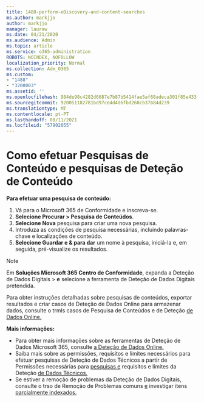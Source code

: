 ```yaml
---
title: 1488-perform-eDiscovery-and-content-searches
ms.author: markjjo
author: markjjo
manager: lauraw
ms.date: 04/21/2020
ms.audience: Admin
ms.topic: article
ms.service: o365-administration
ROBOTS: NOINDEX, NOFOLLOW
localization_priority: Normal
ms.collection: Adm_O365
ms.custom:
- "1488"
- "3200003"
ms.assetid: ''
ms.openlocfilehash: 984de98c4282d6687e7b87b5414fae5af68adeca301f85e433fd126641b7b22a
ms.sourcegitcommit: 920051182781bd97ce4d4d6fbd268cb37b84d239
ms.translationtype: MT
ms.contentlocale: pt-PT
ms.lasthandoff: 08/11/2021
ms.locfileid: "57902055"
---
```

# <a name="how-to-perform-content-searches-and-ediscovery-searches"></a>Como efetuar Pesquisas de Conteúdo e pesquisas de Deteção de Conteúdo

**Para efetuar uma pesquisa de conteúdo:**

1. Vá para o Microsoft 365 de Conformidade e inscreva-se.
2. **Selecione Procurar > Pesquisa de Conteúdos**.
3. **Selecione Nova** pesquisa para criar uma nova pesquisa.
4. Introduza as condições de pesquisa necessárias, incluindo palavras-chave e localizações de conteúdo.
5. **Selecione Guardar e & para dar** um nome à pesquisa, iniciá-la e, em seguida, pré-visualize os resultados.

> [!NOTE]
> Em **Soluções Microsoft 365 Centro de Conformidade**, expanda a Deteção de Dados Digitais  >   **e** selecione a ferramenta de Deteção de Dados Digitais pretendida.

Para obter instruções detalhadas sobre pesquisas de conteúdos, exportar resultados [](https://docs.microsoft.com/microsoft-365/compliance/content-search) e criar casos de Deteção de Dados Online para armazenar dados, consulte o trmls casos de Pesquisa de Conteúdos e de Deteção [de Dados Online.](https://docs.microsoft.com/microsoft-365/compliance/ediscovery-cases)

**Mais informações:**

- Para obter mais informações sobre as ferramentas de Deteção de Dados Microsoft 365, consulte [a Deteção de Dados Online.](https://docs.microsoft.com/microsoft-365/compliance/ediscovery)
- Saiba mais sobre as permissões, requisitos e limites necessários para efetuar pesquisas de Deteção de Dados Técnicos a partir de Permissões necessárias para [pesquisas e](https://docs.microsoft.com/microsoft-365/compliance/assign-ediscovery-permissions) requisitos e limites da Deteção [de Dados Técnicos.](https://docs.microsoft.com/microsoft-365/compliance/limits-for-content-search)
- Se estiver a remoção de problemas da Deteção de Dados Digitais, consulte o trso de Remoção de Problemas comuns [e](https://docs.microsoft.com/microsoft-365/compliance/ediscovery-troubleshooting-common-issues) investigar itens [parcialmente indexados.](https://docs.microsoft.com/microsoft-365/compliance/investigating-partially-indexed-items-in-ediscovery)
